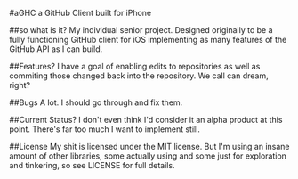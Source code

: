 #aGHC
a GitHub Client built for iPhone

##so what is it?
My individual senior project. Designed originally to be a fully functioning GitHub client for iOS implementing as many features of the GitHub API as I can build.

##Features?
I have a goal of enabling edits to repositories as well as commiting those changed back into the repository. We call can dream, right?

##Bugs
A lot. I should go through and fix them.

##Current Status?
I don't even think I'd consider it an alpha product at this point. There's far too much I want to implement still.

##License
My shit is licensed under the MIT license. But I'm using an insane amount of other libraries, some actually using and some just for exploration and tinkering, so see LICENSE for full details.
